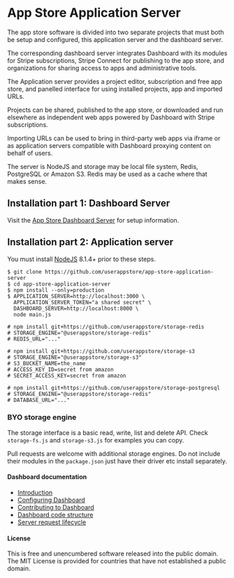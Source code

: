 # App Store Application Server
The app store software is divided into two separate projects that must both be setup and configured, this application server and the dashboard server.

The corresponding dashboard server integrates Dashboard with its modules for Stripe subscriptions, Stripe Connect for publishing to the app store, and organizations for sharing access to apps and administrative tools.

The Application server provides a project editor, subscription and free app store, and panelled interface for using installed projects, app and imported URLs.

Projects can be shared, published to the app store, or downloaded and run elsewhere as independent web apps powered by Dashboard with Stripe subscriptions.

Importing URLs can be used to bring in third-party web apps via iframe or as application servers compatible with Dashboard proxying content on behalf of users.

The server is NodeJS and storage may be local file system, Redis, PostgreSQL or Amazon S3.  Redis may be used as a cache where that makes sense.

## Installation part 1: Dashboard Server

Visit the [App Store Dashboard Server](https://github.com/userappstore/app-store-dashboard-server) for setup information.

## Installation part 2: Application server

You must install [NodeJS](https://nodejs.org) 8.1.4+ prior to these steps.

    $ git clone https://github.com/userappstore/app-store-application-server
    $ cd app-store-application-server
    $ npm install --only=production
    $ APPLICATION_SERVER=http://localhost:3000 \
      APPLICATION_SERVER_TOKEN="a shared secret" \
      DASHBOARD_SERVER=http://localhost:8000 \
      node main.js

    # npm install git+https://github.com/userappstore/storage-redis
    # STORAGE_ENGINE="@userappstore/storage-redis"
    # REDIS_URL="..."

    # npm install git+https://github.com/userappstore/storage-s3
    # STORAGE_ENGINE="@userappstore/storage-s3"
    # S3_BUCKET_NAME=the_name
    # ACCESS_KEY_ID=secret from amazon
    # SECRET_ACCESS_KEY=secret from amazon

    # npm install git+https://github.com/userappstore/storage-postgresql
    # STORAGE_ENGINE="@userappstore/storage-redis"
    # DATABASE_URL="..."
      
### BYO storage engine
The storage interface is a basic read, write, list and delete API.  Check `storage-fs.js` and `storage-s3.js` for examples you can copy.

Pull requests are welcome with additional storage engines.  Do not include their modules in the `package.json` just have their driver etc install separately.

#### Dashboard documentation
- [Introduction](https://github.com/userappstore/dashboard/wiki)
- [Configuring Dashboard](https://github.com/userappstore/dashboard/wiki/Configuring-Dashboard)
- [Contributing to Dashboard](https://github.com/userappstore/dashboard/wiki/Contributing-to-Dashboard)
- [Dashboard code structure](https://github.com/userappstore/dashboard/wiki/Dashboard-code-structure)
- [Server request lifecycle](https://github.com/userappstore/dashboard/wiki/Server-Request-Lifecycle)

#### License

This is free and unencumbered software released into the public domain.  The MIT License is provided for countries that have not established a public domain.